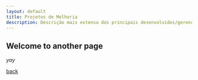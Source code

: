 ```yaml
---
layout: default
title: Projetos de Melhoria
description: Descrição mais extensa dos principais desenvolvidos/gerenciados na minha vida profissional
---
```


## Welcome to another page

_yay_

[back](./)
